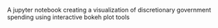 A jupyter notebook creating a visualization of discretionary government spending using interactive bokeh plot tools
